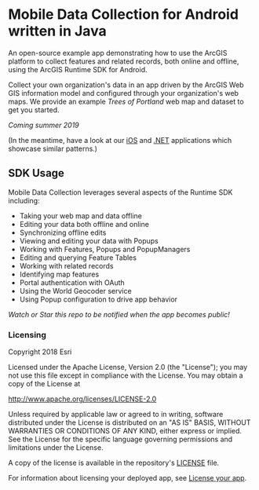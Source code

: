 # Mobile Data Collection for Android written in Java

An open-source example app demonstrating how to use the ArcGIS platform to collect features and related records, both online and offline, using the ArcGIS Runtime SDK for Android.

Collect your own organization's data in an app driven by the ArcGIS Web GIS information model and configured through your organization's web maps. We provide an example _Trees of Portland_ web map and dataset to get you started.

_Coming summer 2019_

(In the meantime, have a look at our [iOS](https://github.com/Esri/data-collection-ios) and [.NET](https://github.com/Esri/data-collection-dotnet) applications which showcase similar patterns.)

## SDK Usage

Mobile Data Collection leverages several aspects of the Runtime SDK including:

* Taking your web map and data offline
* Editing your data both offline and online
* Synchronizing offline edits
* Viewing and editing your data with Popups
* Working with Features, Popups and PopupManagers
* Editing and querying Feature Tables
* Working with related records
* Identifying map features
* Portal authentication with OAuth
* Using the World Geocoder service
* Using Popup configuration to drive app behavior

_Watch or Star this repo to be notified when the app becomes public!_


### Licensing

Copyright 2018 Esri

Licensed under the Apache License, Version 2.0 (the "License"); you may not use this file except in compliance with the License. You may obtain a copy of the License at

http://www.apache.org/licenses/LICENSE-2.0

Unless required by applicable law or agreed to in writing, software distributed under the License is distributed on an "AS IS" BASIS, WITHOUT WARRANTIES OR CONDITIONS OF ANY KIND, either express or implied. See the License for the specific language governing permissions and limitations under the License.

A copy of the license is available in the repository's [LICENSE](./LICENSE) file.

For information about licensing your deployed app, see [License your app](https://developers.arcgis.com/android/latest/guide/license-your-app.htm).
